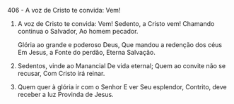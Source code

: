 406 - A voz de Cristo te convida: Vem!

1. A voz de Cristo te convida:
   Vem! Sedento, a Cristo vem!
   Chamando continua o Salvador,
   Ao homem pecador.

   Glória ao grande e poderoso Deus,
   Que mandou a redenção dos céus
   Em Jesus, a Fonte do perdão,
   Eterna Salvação.

2. Sedentos, vinde ao Manancial
   De vida eternal;
   Quem ao convite não se recusar,
   Com Cristo irá reinar.

3. Quem quer à glória ir com o Senhor
   E ver Seu esplendor,
   Contrito, deve receber a luz
   Provinda de Jesus.
